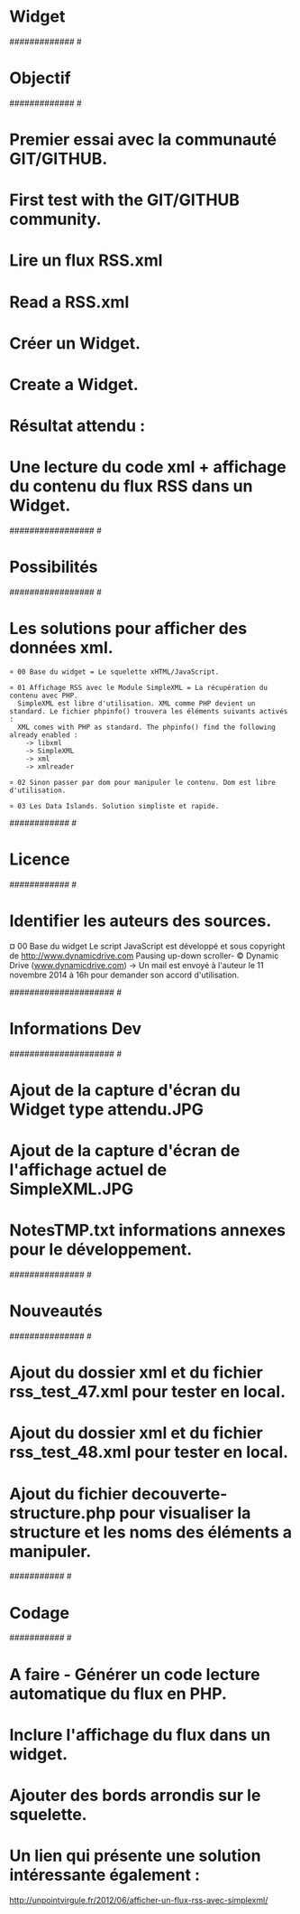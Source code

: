 ﻿Widget
======
#############    #
# Objectif ########
#############    #
# Premier essai avec la communauté GIT/GITHUB.
# First test with the GIT/GITHUB community.

# Lire un flux RSS.xml
# Read a RSS.xml

# Créer un Widget.
# Create a Widget.

# Résultat attendu :
# Une lecture du code xml + affichage du contenu du flux RSS dans un Widget.



#################    #
# Possibilités ########
#################    #
# Les solutions pour afficher des données xml.

	¤ 00 Base du widget = Le squelette xHTML/JavaScript.

	¤ 01 Affichage RSS avec le Module SimpleXML = La récupération du contenu avec PHP.
	  SimpleXML est libre d'utilisation. XML comme PHP devient un standard. Le fichier phpinfo() trouvera les éléments suivants activés :
	  XML comes with PHP as standard. The phpinfo() find the following already enabled :
		-> libxml
		-> SimpleXML
		-> xml
		-> xmlreader

	¤ 02 Sinon passer par dom pour manipuler le contenu. Dom est libre d'utilisation. 
	
	¤ 03 Les Data Islands. Solution simpliste et rapide.



############    #
# Licence ########
############    #
# Identifier les auteurs des sources.

¤ 00 Base du widget
  Le script JavaScript est développé et sous copyright de http://www.dynamicdrive.com
  Pausing up-down scroller- © Dynamic Drive (www.dynamicdrive.com)
		-> Un mail est envoyé à l'auteur le 11 novembre 2014 à 16h pour demander son accord d'utilisation.



#####################    #
# Informations Dev ########
#####################    #
# Ajout de la capture d'écran du Widget type attendu.JPG
# Ajout de la capture d'écran de l'affichage actuel de SimpleXML.JPG
# NotesTMP.txt informations annexes pour le développement.


###############    #
# Nouveautés ########
###############    #
# Ajout du dossier xml et du fichier rss_test_47.xml pour tester en local.
# Ajout du dossier xml et du fichier rss_test_48.xml pour tester en local.
# Ajout du fichier decouverte-structure.php pour visualiser la structure et les noms des éléments a manipuler.



###########    #
# Codage ########
###########    #
# A faire - Générer un code lecture automatique du flux en PHP.
# Inclure l'affichage du flux dans un widget.


# Ajouter des bords arrondis sur le squelette.


# Un lien qui présente une solution intéressante également : 
http://unpointvirgule.fr/2012/06/afficher-un-flux-rss-avec-simplexml/